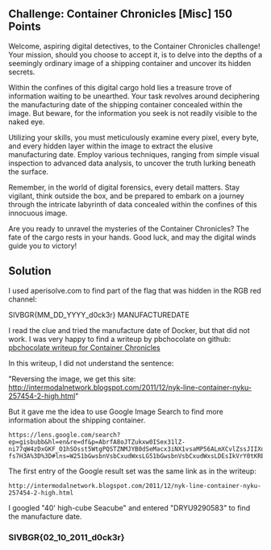 ## Challenge: Container Chronicles [Misc] 150 Points

Welcome, aspiring digital detectives, to the Container Chronicles challenge!
Your mission, should you choose to accept it, is to delve into the depths of a
seemingly ordinary image of a shipping container and uncover its hidden secrets.

Within the confines of this digital cargo hold lies a treasure trove of information
waiting to be unearthed. Your task revolves around deciphering the manufacturing date
of the shipping container concealed within the image. But beware, for the information
you seek is not readily visible to the naked eye.

Utilizing your skills, you must meticulously examine every pixel, every byte, and every
hidden layer within the image to extract the elusive manufacturing date. Employ various
techniques, ranging from simple visual inspection to advanced data analysis, to uncover the
truth lurking beneath the surface.

Remember, in the world of digital forensics, every detail matters. Stay vigilant, think
outside the box, and be prepared to embark on a journey through the intricate labyrinth of data
concealed within the confines of this innocuous image.

Are you ready to unravel the mysteries of the Container Chronicles? The fate of the cargo
rests in your hands. Good luck, and may the digital winds guide you to victory!

## Solution
I used aperisolve.com to find part of the flag that was hidden in the RGB red channel:
    
SIVBGR{MM_DD_YYYY_d0ck3r}
MANUFACTUREDATE

I read the clue and tried the manufacture date of Docker, but that did not work.  I was very happy to find a writeup by pbchocolate on github:
[pbchocolate writeup for Container Chronicles](https://github.com/sa1181405/uscybergames-pbchocolate-writeups/blob/main/uscybergames/beginner-room/misc/Container%20Chronicles.md)

In this writeup, I did not understand the sentence:

"Reversing the image, we get this site:
http://intermodalnetwork.blogspot.com/2011/12/nyk-line-container-nyku-257454-2-high.html"

But it gave me the idea to use Google Image Search to find more information about the shipping container.

```
https://lens.google.com/search?ep=gisbubb&hl=en&re=df&p=AbrfA8oJTZukxw0ISex31lZ-ni77qW4zDxGKF_O1hSOsst5WtgPQSTZNMJYB0dSeMacx3iNX1vsaMP56ALmXCvlZssJIIXqNuFuW77AnMe4p9QezfdIYa8xWXis3zbqXJ2ZWwf_tlXICgDpPfALut2k8MTNkEp5qB4WjiGxMYswcQLHoTO8dtnjDLr_n247lxYPMc6BbSIj-fs7H3A%3D%3D#lns=W251bGwsbnVsbCxudWxsLG51bGwsbnVsbCxudWxsLDEsIkVrY0tKREUwWTJVMk5UazRMVEV3TnpNdE5HWXpaUzFoTkRsbExUZzRPV0kzWlRObE4yUmpNaElmU1RGSGJHOVVUbkJIVkZGaWMwNXBYM3AxVm1GWlRWaGliVlozT1VGU2F3PT0iLG51bGwsbnVsbCxbW251bGwsbnVsbCwiaXAtMCJdLFsiZDkwZTI2YzgtNmM2Yi00N2FhLWEyYTUtYzVjYjY3NGQyMmUyIl1dLG51bGwsbnVsbCxudWxsLFtudWxsLG51bGwsW251bGwsWzAsMCwxMDAwMDAsMTAwMDAwXV1dLFsiZDkwZTI2YzgtNmM2Yi00N2FhLWEyYTUtYzVjYjY3NGQyMmUyIl1d
```

The first entry of the Google result set was the same link as in the writeup: 

```
http://intermodalnetwork.blogspot.com/2011/12/nyk-line-container-nyku-257454-2-high.html
```

I googled "40' high-cube Seacube" and entered "DRYU9290583" to find the manufacture date. 

### SIVBGR{02_10_2011_d0ck3r}








